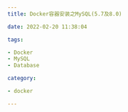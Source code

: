 ```yaml
---
title: Docker容器安装之MySQL(5.7及8.0)

date: 2022-02-20 11:38:04

tags:

- Docker
- MySQL
- Database

category:

- docker

---
```

